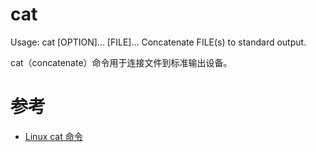 cat
====
Usage: cat [OPTION]... [FILE]...
Concatenate FILE(s) to standard output.

cat（concatenate）命令用于连接文件到标准输出设备。

# 参考
 * [Linux cat 命令](https://www.runoob.com/linux/linux-comm-cat.html)
